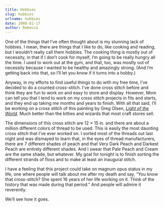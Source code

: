 ```yaml
---
title: Hobbies
slug: hobbies
urlname: hobbies
date: 2008-01-17
author: Rebecca
---
```

One of the things that I&#x02bc;ve often thought about is my stunning lack of
hobbies. I mean, there are things that I like to do, like cooking and reading,
but I wouldn&#x02bc;t really call them hobbies. The cooking thing is mostly out
of necessity, in that if I don&#x02bc;t cook for myself, I&#x02bc;m going to be
really hungry all the time. I used to work out at the gym, and that, too, was
mostly out of necessity because I wanted to be healthy and amazingly strong.
(And I&#x02bc;m getting back into that, so I&#x02bc;ll let you know if it turns
into a hobby.)

Anyway, in my efforts to find useful things to do with my free time, I&#x02bc;ve
decided to do a counted cross-stitch. I&#x02bc;ve done cross stitch before and
think they are fun to work on and easy to store and display. However, Mom can
tell you that I tend to work on my cross stitch projects in fits and starts, and
they end up taking me months and years to finish. With all that said,
I&#x02bc;ll be working on a cross stitch of this painting by Greg Olsen,
[*Light of the World*][a]. Much better than the kitties and wizards that most
craft stores sell.

The dimensions of this cross stitch are 12 &times; 15 in. and there are about a
million different colors of thread to be used. This is easily the most daunting
cross stitch that I&#x02bc;ve ever worked on. I sorted most of the threads out
last night and was dismayed to learn that, in the eyes of thread manufacturers,
there are 7 different shades of peach and that Very Dark Peach and Darkest Peach
are entirely different shades. And I swear that Pale Peach and Cream are the
same shade, but whatever. My goal for tonight is to finish sorting the different
strands of floss and to make at least an inaugural stitch.

I have a feeling that this project could take on magnum opus status in my life,
one where people will talk about me after my death and say, &ldquo;You know that
cross-stitch? She spent 16 years of her life working on it. Think of the history
that was made during that period.&rdquo; And people will admire it reverently.

We&#x02bc;ll see how it goes.

[a]: https://gregolsen.com/gallery/light-of-the-world
